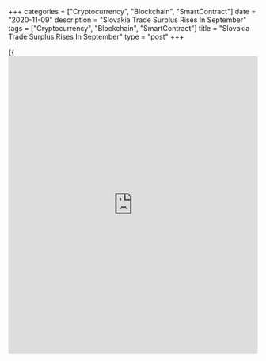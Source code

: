 +++
categories = ["Cryptocurrency", "Blockchain", "SmartContract"]
date = "2020-11-09"
description = "Slovakia Trade Surplus Rises In September"
tags = ["Cryptocurrency", "Blockchain", "SmartContract"]
title = "Slovakia Trade Surplus Rises In September"
type = "post"
+++

{{<iframe id="large-banner" src="https://www.bounty.group/#slide=23.0" width="100%" height="600" scrolling="no" style="border: 0px solid rgb(216, 221, 230); border-radius: 3px;">}}

Slovakia's trade surplus increased in September as exports rose and
imports declined, data from the Statistical Office of the Slovak
Republic showed on Monday.

The trade surplus rose to EUR 707.9 million in September from EUR 134.2
million in the same month last year. In August, the trade surplus was
EUR 310.3 million.

Economists had forecast a surplus of EUR 395.8 million.

The latest increase in trade surplus was the second highest after June's
record in the last ten years.

Exports rose 3.4 percent annually in September and imports fell 4.9
percent.

For the January to September period, export and imports fell by 10.2
percent and 11.9 percent, respectively, compared to the same period last
year. The trade balance registered a surplus of EUR 1.5 billion.

For comments and feedback [contact](https://www.playgroundfx.com/contact/): editorial@rtt[news](https://www.letsplayfx.com/blog/forex-news-website/).com

[Economic News][1]

 **What parts of the world are seeing the best (and worst) economic
performances lately? Click[here][2] to check out our [Econ Scorecard][2]
and find out! See up-to-the-moment [ranking](https://www.playgroundfx.com/blog/crypto-exchange-ranking/)s for the best and worst
performers in [GDP][2], [unemployment rate][3], [inflation][4] and much
more.**

   1. www.rtt[news](https://www.letsplayfx.com/blog/forex-news-website/).com/Content/EconomicNews.aspx
   2. www.rtt[news](https://www.letsplayfx.com/blog/forex-news-website/).com/economic-scorecard/world-rank/GDP/highest-performance.aspx
   3. www.rtt[news](https://www.letsplayfx.com/blog/forex-news-website/).com/economic-scorecard/world-rank/unemployment-rate/lowest-performance.aspx
   4. www.rtt[news](https://www.letsplayfx.com/blog/forex-news-website/).com/economic-scorecard/world-rank/CPI/highest-performance.aspx